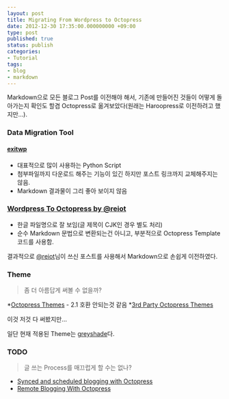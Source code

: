 ```yaml
---
layout: post
title: Migrating From Wordpress to Octopress
date: 2012-12-30 17:35:00.000000000 +09:00
type: post
published: true
status: publish
categories:
- Tutorial
tags:
- blog
- markdown
---
```


Markdown으로 모든 블로그 Post를 이전해야 해서, 기존에 만들어진 것들이 어떻게 돌아가는지 확인도 할겸 Octopress로 옮겨보았다(원래는 Haroopress로 이전하려고 했지만…).

### Data Migration Tool

#### [exitwp](https://www.google.co.kr/url?sa=t&rct=j&q=&esrc=s&source=web&cd=1&cad=rja&ved=0CCwQFjAA&url=https%3A%2F%2Fgithub.com%2Fthomasf%2Fexitwp&ei=YvTgUPmNAsSYiAeSyICYCA&usg=AFQjCNFyTaO04GcC_kacLBW75YwHUXaHTg&sig2=f3NlfBCtHh73bzNtRgdacQ&bvm=bv.1355534169,d.aGc)

* 대표적으로 많이 사용하는 Python Script
* 첨부파일까지 다운로드 해주는 기능이 있긴 하지만 포스트 링크까지 교체해주지는 않음.
* Markdown 결과물이 그리 좋아 보이지 않음

### [Wordpress To Octopress by @reiot](http://reiot.com/2011/09/21/wordpress-to-octopress/)

* 한글 파일명으로 잘 보임(글 제목이 CJK인 경우 별도 처리)
* 순수 Markdown 문법으로 변환되는건 아니고, 부분적으로 Octopress Template 코드를 사용함.

결과적으로 [@reiot](http://twitter.com/reiot)님이 쓰신 포스트를 사용해서 Markdown으로 손쉽게 이전하였다.

### Theme
> 좀 더 아름답게 써볼 수 없을까?


*[Octopress Themes](http://octopressthemes.com/) - 2.1 호환 안되는것 같음
*[3rd Party Octopress Themes](https://github.com/imathis/octopress/wiki/3rd-Party-Octopress-Themes)

이것 저것 다 써봤지만…

일단 현재 적용된 Theme는
[greyshade](https://github.com/shashankmehta/greyshade)다.

### TODO

>글 쓰는 Process를 매끄럽게 할 수는 없나?

* [Synced and scheduled blogging with Octopress](http://instant-thinking.de/2012/08/03/synced-and-scheduled-blogging-with-octopress/)
* [Remote Blogging With Octopress](http://www.candlerblog.com/2012/04/01/remote-octopress-workflow/)
